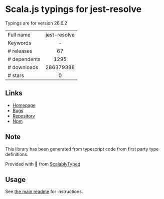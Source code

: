
# Scala.js typings for jest-resolve

Typings are for version 26.6.2



|                    |                 |
| ------------------ | :-------------: |
| Full name          | jest-resolve |
| Keywords           | - |
| # releases         | 67 |
| # dependents       | 1295 |
| # downloads        | 286379388 |
| # stars            | 0 |

## Links
- [Homepage](https://github.com/facebook/jest#readme)
- [Bugs](https://github.com/facebook/jest/issues)
- [Repository](https://github.com/facebook/jest)
- [Npm](https://www.npmjs.com/package/jest-resolve)
    


## Note
This library has been generated from typescript code from first party type definitions.

Provided with :purple_heart: from [ScalablyTyped](https://github.com/oyvindberg/ScalablyTyped)

## Usage
See [the main readme](../../readme.md) for instructions.


